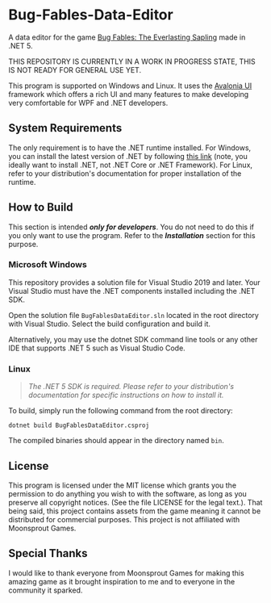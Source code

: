 # Bug-Fables-Data-Editor
A data editor for the game [Bug Fables: The Everlasting Sapling](https://store.steampowered.com/app/1082710/Bug_Fables_The_Everlasting_Sapling/) made in .NET 5. 

THIS REPOSITORY IS CURRENTLY IN A WORK IN PROGRESS STATE, THIS IS NOT READY FOR GENERAL USE YET.

This program is supported on Windows and Linux. It uses the [Avalonia UI](http://avaloniaui.net/) framework which offers a rich UI and many features to make developing very comfortable for WPF and .NET developers.

## System Requirements
The only requirement is to have the .NET runtime installed. For Windows, you can install the latest version of .NET by following [this link](https://dotnet.microsoft.com/download) (note, you ideally want to install .NET, not .NET Core or .NET Framework). For Linux, refer to your distribution's documentation for proper installation of the runtime.

## How to Build
This section is intended ***only for developers***. You do not need to do this if you only want to use the program. Refer to the ***Installation*** section for this purpose.

### Microsoft Windows
This repository provides a solution file for Visual Studio 2019 and later. Your Visual Studio must have the .NET components installed including the .NET SDK.

Open the solution file `BugFablesDataEditor.sln` located in the root directory with Visual Studio. Select the build configuration and build it.

Alternatively, you may use the dotnet SDK command line tools or any other IDE that supports .NET 5 such as Visual Studio Code.

### Linux
> _The .NET 5 SDK is required. Please refer to your distribution's documentation for specific instructions on how to install it._

To build, simply run the following command from the root directory:

	dotnet build BugFablesDataEditor.csproj

The compiled binaries should appear in the directory named `bin`.

## License
This program is licensed under the MIT license which grants you the permission to do anything you wish to with the software, as long as you preserve all copyright notices. (See the file LICENSE for the legal text.). That being said, this project contains assets from the game meaning it cannot be distributed for commercial purposes. This project is not affiliated with Moonsprout Games.

## Special Thanks
I would like to thank everyone from Moonsprout Games for making this amazing game as it brought inspiration to me and to everyone in the community it sparked.

